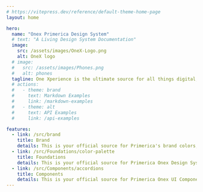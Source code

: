```yaml
---
# https://vitepress.dev/reference/default-theme-home-page
layout: home

hero:
  name: "Onex Primerica Design System"
  # text: "A Living Design System Documentation"
  image:
    src: /assets/images/OneX-Logo.png
    alt: OneX logo
  # image:
  #   src: /assets/images/Phones.png
  #   alt: phones
  tagline: One Xperience is the ultimate source for all things digital, creating a consistent, compliant, and leverageable system for design, testing, and development.
  # actions:
  #   - theme: brand
  #     text: Markdown Examples
  #     link: /markdown-examples
  #   - theme: alt
  #     text: API Examples
  #     link: /api-examples

features:
  - link: /src/brand
    title: Brand
    details: This is your official source for Primerica's brand colors, logos and branding standards.
  - link: /src/Foundations/color-palette
    title: Foundations
    details: This is your official source for Primerica Onex Design System Foundations.
  - link: /src/Components/accordions
    title: Components
    details: This is your official source for Primerica Onex UI Components Library
---
```


